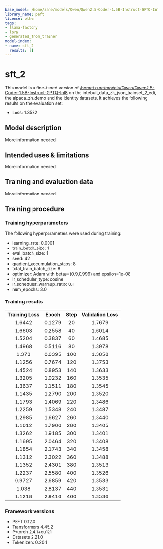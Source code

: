 ```yaml
---
base_model: /home/zane/models/Qwen/Qwen2.5-Coder-1.5B-Instruct-GPTQ-Int8
library_name: peft
license: other
tags:
- llama-factory
- lora
- generated_from_trainer
model-index:
- name: sft_2
  results: []
---
```


<!-- This model card has been generated automatically according to the information the Trainer had access to. You
should probably proofread and complete it, then remove this comment. -->

# sft_2

This model is a fine-tuned version of [/home/zane/models/Qwen/Qwen2.5-Coder-1.5B-Instruct-GPTQ-Int8](https://huggingface.co//home/zane/models/Qwen/Qwen2.5-Coder-1.5B-Instruct-GPTQ-Int8) on the intebuil_data_zh_json_trainset_2_edi, the alpaca_zh_demo and the identity datasets.
It achieves the following results on the evaluation set:
- Loss: 1.3532

## Model description

More information needed

## Intended uses & limitations

More information needed

## Training and evaluation data

More information needed

## Training procedure

### Training hyperparameters

The following hyperparameters were used during training:
- learning_rate: 0.0001
- train_batch_size: 1
- eval_batch_size: 1
- seed: 42
- gradient_accumulation_steps: 8
- total_train_batch_size: 8
- optimizer: Adam with betas=(0.9,0.999) and epsilon=1e-08
- lr_scheduler_type: cosine
- lr_scheduler_warmup_ratio: 0.1
- num_epochs: 3.0

### Training results

| Training Loss | Epoch  | Step | Validation Loss |
|:-------------:|:------:|:----:|:---------------:|
| 1.6442        | 0.1279 | 20   | 1.7679          |
| 1.6603        | 0.2558 | 40   | 1.6014          |
| 1.5204        | 0.3837 | 60   | 1.4685          |
| 1.4968        | 0.5116 | 80   | 1.3978          |
| 1.373         | 0.6395 | 100  | 1.3858          |
| 1.1256        | 0.7674 | 120  | 1.3753          |
| 1.4524        | 0.8953 | 140  | 1.3633          |
| 1.3205        | 1.0232 | 160  | 1.3535          |
| 1.3637        | 1.1511 | 180  | 1.3545          |
| 1.1435        | 1.2790 | 200  | 1.3520          |
| 1.1793        | 1.4069 | 220  | 1.3486          |
| 1.2259        | 1.5348 | 240  | 1.3487          |
| 1.2985        | 1.6627 | 260  | 1.3440          |
| 1.1612        | 1.7906 | 280  | 1.3405          |
| 1.3262        | 1.9185 | 300  | 1.3401          |
| 1.1695        | 2.0464 | 320  | 1.3408          |
| 1.1854        | 2.1743 | 340  | 1.3458          |
| 1.1312        | 2.3022 | 360  | 1.3488          |
| 1.1352        | 2.4301 | 380  | 1.3513          |
| 1.2237        | 2.5580 | 400  | 1.3526          |
| 0.9727        | 2.6859 | 420  | 1.3533          |
| 1.038         | 2.8137 | 440  | 1.3531          |
| 1.1218        | 2.9416 | 460  | 1.3536          |


### Framework versions

- PEFT 0.12.0
- Transformers 4.45.2
- Pytorch 2.4.1+cu121
- Datasets 2.21.0
- Tokenizers 0.20.1